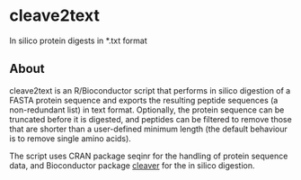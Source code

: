 # cleave2text
In silico protein digests in *.txt format

## About
cleave2text is an R/Bioconductor script that performs in silico digestion of a FASTA protein sequence and exports the resulting peptide sequences (a non-redundant list) in text format. Optionally, the protein sequence can be truncated before it is digested, and peptides can be filtered to remove those that are shorter than a user-defined minimum length (the default behaviour is to remove single amino acids).

The script uses CRAN package seqinr for the handling of protein sequence data, and Bioconductor package [cleaver](https://bioconductor.org/packages/release/bioc/html/cleaver.html) for the in silico digestion.
